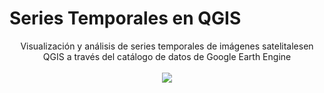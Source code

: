   # Series Temporales en QGIS 
<p align="center">
  Visualización y análisis de series temporales de imágenes satelitalesen QGIS a través del catálogo de datos de Google Earth Engine
  <br><br>
  <img src="https://user-images.githubusercontent.com/80126056/114627167-6fc42200-9c7a-11eb-9da2-d1997bfca4b6.png">
</p>
